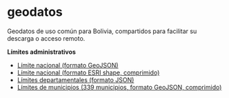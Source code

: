 # geodatos
Geodatos de uso común para Bolivia, compartidos para facilitar su descarga o acceso remoto.

**Límites administrativos**
- [Límite nacional (formato GeoJSON)](bo_limite_nacional_b.geojson)
- [Límite nacional (formato ESRI shape, comprimido)](limite_nacional.zip)
- [Límites departamentales (formato JSON)](bo_lim_dpto.json)
- [Límites de municipios (339 municipios, formato GeoJSON, comprimido)](municipios_339_pob2012_ed.geojson.tar.gz)
